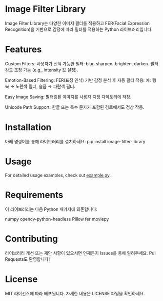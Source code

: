 # Image Filter Library
Image Filter Library는 다양한 이미지 필터를 적용하고 FER(Facial Expression Recognition)을 기반으로 감정에 따라 필터를 적용하는 Python 라이브러리입니다.

# Features
Custom Filters:
사용자가 선택 가능한 필터: blur, sharpen, brighten, darken.
필터 강도 조정 가능 (e.g., intensity 값 설정).

Emotion-Based Filtering:
FER(표정 인식) 기반 감정 분석 후 자동 필터 적용:
예: 행복 → 노란색 필터, 슬픔 → 파란색 필터.

Easy Image Saving:
필터링된 이미지를 사용자 지정 디렉토리에 저장.

Unicode Path Support:
한글 또는 특수 문자가 포함된 경로에서도 정상 작동.

# Installation
아래 명령어를 통해 라이브러리를 설치하세요:
pip install image-filter-library

# Usage

For detailed usage examples, check out [example.py](example.py).

# Requirements
이 라이브러리는 다음 Python 패키지에 의존합니다:

numpy
opencv-python-headless
Pillow
fer
moviepy


# Contributing
라이브러리 개선 또는 제안 사항이 있으시면 언제든지 Issues를 통해 알려주세요. Pull Requests도 환영합니다!

# License
MIT 라이선스에 따라 배포됩니다. 자세한 내용은 LICENSE 파일을 확인하세요.
